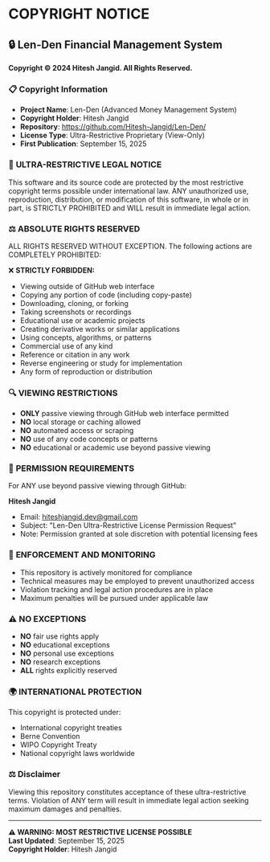 # COPYRIGHT NOTICE

## 🔒 Len-Den Financial Management System

**Copyright © 2024 Hitesh Jangid. All Rights Reserved.**

### 📋 **Copyright Information**

- **Project Name**: Len-Den (Advanced Money Management System)
- **Copyright Holder**: Hitesh Jangid
- **Repository**: https://github.com/Hitesh-Jangid/Len-Den/
- **License Type**: Ultra-Restrictive Proprietary (View-Only)
- **First Publication**: September 15, 2025

### 🚨 **ULTRA-RESTRICTIVE LEGAL NOTICE**

This software and its source code are protected by the most restrictive copyright terms possible under international law. ANY unauthorized use, reproduction, distribution, or modification of this software, in whole or in part, is STRICTLY PROHIBITED and WILL result in immediate legal action.

### ⚖️ **ABSOLUTE RIGHTS RESERVED**

ALL RIGHTS RESERVED WITHOUT EXCEPTION. The following actions are COMPLETELY PROHIBITED:

❌ **STRICTLY FORBIDDEN:**
- Viewing outside of GitHub web interface
- Copying any portion of code (including copy-paste)
- Downloading, cloning, or forking
- Taking screenshots or recordings
- Educational use or academic projects  
- Creating derivative works or similar applications
- Using concepts, algorithms, or patterns
- Commercial use of any kind
- Reference or citation in any work
- Reverse engineering or study for implementation
- Any form of reproduction or distribution

### 🔍 **VIEWING RESTRICTIONS**

- **ONLY** passive viewing through GitHub web interface permitted
- **NO** local storage or caching allowed
- **NO** automated access or scraping
- **NO** use of any code concepts or patterns
- **NO** educational or academic use beyond passive viewing

### 📧 **PERMISSION REQUIREMENTS**

For ANY use beyond passive viewing through GitHub:

**Hitesh Jangid**
- Email: hiteshjangid.dev@gmail.com
- Subject: "Len-Den Ultra-Restrictive License Permission Request"
- Note: Permission granted at sole discretion with potential licensing fees

### 🚨 **ENFORCEMENT AND MONITORING**

- This repository is actively monitored for compliance
- Technical measures may be employed to prevent unauthorized access
- Violation tracking and legal action procedures are in place
- Maximum penalties will be pursued under applicable law

### ⚠️ **NO EXCEPTIONS**

- **NO** fair use rights apply
- **NO** educational exceptions
- **NO** personal use exceptions
- **NO** research exceptions
- **ALL** rights explicitly reserved

### 🌍 **INTERNATIONAL PROTECTION**

This copyright is protected under:
- International copyright treaties
- Berne Convention
- WIPO Copyright Treaty
- National copyright laws worldwide

### ⚖️ **Disclaimer**

Viewing this repository constitutes acceptance of these ultra-restrictive terms. Violation of ANY term will result in immediate legal action seeking maximum damages and penalties.

---

**⚠️ WARNING: MOST RESTRICTIVE LICENSE POSSIBLE**  
**Last Updated**: September 15, 2025  
**Copyright Holder**: Hitesh Jangid
